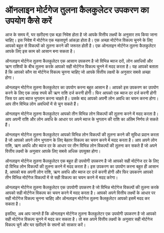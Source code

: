 ऑनलाइन मोर्टगेज तुलना कैलकुलेटर उपकरण का उपयोग कैसे करें
========================================================

आज के समय में, घर खरीदना एक बड़ा निवेश होता है जो आपके वित्तीय लक्ष्यों के अनुसार तय किया जाना चाहिए। इस निवेश में मोर्टगेज एक महत्वपूर्ण आंकड़ा होता है। एक अच्छा मोर्टगेज विकल्प चुनने के लिए आपको बहुत से विकल्पों को तुलना करने की जरूरत होती है। एक ऑनलाइन मोर्टगेज तुलना कैलकुलेटर आपके लिए इस काम को आसान बना सकता है।

ऑनलाइन मोर्टगेज तुलना कैलकुलेटर एक आसान उपकरण है जो विभिन्न ब्याज दरों, लोन अवधियों और ऋण राशियों के बीच तुलना करके आपको सही मोर्टगेज विकल्प चुनने में मदद करता है। यह आपको बताता है कि आपको कौन सा मोर्टगेज विकल्प चुनना चाहिए जो आपके वित्तीय लक्ष्यों के अनुसार सबसे अच्छा होगा।

ऑनलाइन मोर्टगेज तुलना कैलकुलेटर का उपयोग करना बहुत आसान है। आपको इस उपकरण का उपयोग करने के लिए एक लाख रुपये की ऋण राशि दर्ज करनी होगी। फिर आपको एक ब्याज दर दर्ज करनी होगी जिस पर आप ब्याज भुगतान करना चाहते हैं। उसके बाद आपको अपनी लोन अवधि का चयन करना होगा। आप तीन विभिन्न लोन अवधियों में से चुन सकते हैं।

ऑनलाइन मोर्टगेज तुलना कैलकुलेटर आपको तीन विभिन्न लोन विकल्पों की तुलना करने में मदद करता है। आप अपनी राशि और लोन अवधि के आधार पर अपने ब्याज के भुगतान की राशि का अंतिम निर्णय ले सकते हैं।

ऑनलाइन मोर्टगेज तुलना कैलकुलेटर आपको विभिन्न लोन विकल्पों की तुलना करने की सुविधा प्रदान करता है जो आपको अपने लोन भुगतान के लिए बेहतर विकल्प का चयन करने में मदद करता है। आप अपने लोन राशि, ऋण अवधि और ब्याज दर के आधार पर तीन विभिन्न लोन विकल्पों की तुलना कर सकते हैं जो अपने वित्तीय लक्ष्यों के अनुसार आपके लिए सबसे अधिक उपयुक्त होगा।

ऑनलाइन मोर्टगेज तुलना कैलकुलेटर एक बहुत ही उपयोगी उपकरण है जो आपको सही मोर्टगेज दर के लिए दो विभिन्न लोन विकल्पों की तुलना करने में मदद करता है। इस उपकरण का उपयोग करना बहुत ही आसान है, आपको बस अपनी लोन राशि, ऋण अवधि और ब्याज दर दर्ज करनी होगी और फिर उपकरण आपको तीन विभिन्न मोर्टगेज विकल्पों में से सही विकल्प का चयन करने में मदद करेगा।

ऑनलाइन मोर्टगेज तुलना कैलकुलेटर एक उपयोगी उपकरण है जो विभिन्न मोर्टगेज विकल्पों की तुलना करके आपको सही मोर्टगेज विकल्प का चयन करने में मदद करता है। आपको अपने वित्तीय लक्ष्यों के आधार पर सही मोर्टगेज विकल्प चुनना चाहिए और ऑनलाइन मोर्टगेज तुलना कैलकुलेटर आपको इसमें मदद कर सकता है।

इसलिए, अब आप जानते हैं कि ऑनलाइन मोर्टगेज तुलना कैलकुलेटर एक उपयोगी उपकरण है जो आपको सही मोर्टगेज विकल्प चुनने में मदद कर सकता है। तो बस अपने वित्तीय लक्ष्यों के अनुसार सही मोर्टगेज विकल्प चुनें और घर खरीदने के सपनों को साकार करें।